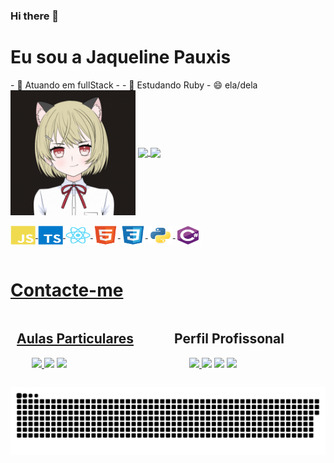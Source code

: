 ### Hi there 👋
<h1> Eu sou a Jaqueline Pauxis </h1>
- 🔭 Atuando em fullStack
- 
- 🌱 Estudando Ruby
- 😄 ela/dela

<div>
<img align="center" width="200" height="200" src="media/gifme.gif">
  <a href="https://github.com/JaquelinePauxis">
  <img height="170em"   align="center" src="https://github-readme-stats.vercel.app/api?username=jaquelinepauxis&show_icons=true&theme=jolly&include_all_commits=true&count_private=true"/>
  <img height="180em"  align="center" src="https://github-readme-stats.vercel.app/api/top-langs/?username=jaquelinepauxis&&layout=compact&hide=shell&theme=jolly"/>
  
</div>
  
  
<div style="display: inline_block">
<div style="display: inline_block"><br>
  <img align="center" alt="Rafa-Js" height="30" width="40" src="https://raw.githubusercontent.com/devicons/devicon/master/icons/javascript/javascript-plain.svg">
  <img align="center" alt="Rafa-Ts" height="30" width="40" src="https://raw.githubusercontent.com/devicons/devicon/master/icons/typescript/typescript-plain.svg">
  <img align="center" alt="Rafa-React" height="30" width="40" src="https://raw.githubusercontent.com/devicons/devicon/master/icons/react/react-original.svg">
  <img align="center" alt="Rafa-HTML" height="30" width="40" src="https://raw.githubusercontent.com/devicons/devicon/master/icons/html5/html5-original.svg">
  <img align="center" alt="Rafa-CSS" height="30" width="40" src="https://raw.githubusercontent.com/devicons/devicon/master/icons/css3/css3-original.svg">
  <img align="center" alt="Rafa-Python" height="30" width="40" src="https://raw.githubusercontent.com/devicons/devicon/master/icons/python/python-original.svg">
  <img align="center" alt="Rafa-Csharp" height="30" width="40" src="https://raw.githubusercontent.com/devicons/devicon/master/icons/csharp/csharp-original.svg">
</div>
<div style="display: inline_block"><br>
</div>
</div>
  

#  Contacte-me

<div style="display: flex; justify-content: space-between;">

  <div style="width: 48%;">
    <h2>Aulas Particulares </h2> 
    <ul>
     <a href="https://www.linkedin.com/in/rafaella-ballerini-45875016a" target="_blank"><img src="https://img.shields.io/badge/-LinkedIn-%230077B5?style=for-the-badge&logo=linkedin&logoColor=white" target="_blank">
  <a href="https://instagram.com/rafaballerini" target="_blank"><img src="https://img.shields.io/badge/-Instagram-%23E4405F?style=for-the-badge&logo=instagram&logoColor=white" target="_blank"></a>
<a href="https://discord.gg/wagxzStdcR" target="_blank"><img src="https://img.shields.io/badge/WhatsApp-25D366?style=for-the-badge&logo=whatsapp&logoColor=white"></a>
    </ul>
  </div>

  <div style="width: 48%;">
    <h2>Perfil Profissonal</h2>
    <ul>
   <a href="https://www.linkedin.com/in/rafaella-ballerini-45875016a" target="_blank"><img src="https://img.shields.io/badge/-LinkedIn-%230077B5?style=for-the-badge&logo=linkedin&logoColor=white" target="_blank">
 <a href="https://instagram.com/rafaballerini" target="_blank"><img src="https://img.shields.io/badge/-Instagram-%23E4405F?style=for-the-badge&logo=instagram&logoColor=white" target="_blank"></a>
 </a>
       <a href="https://discord.gg/wagxzStdcR" target="_blank"><img src="https://img.shields.io/badge/Discord-7289DA?style=for-the-badge&logo=discord&logoColor=white" target="_blank"></a>
   <a href = "mailto:contatorafaballerini@gmail.com"><img src="https://img.shields.io/badge/-Gmail-%23333?style=for-the-badge&logo=gmail&logoColor=white" target="_blank"></a>
    </ul>
  </div>

</div> 
</div>
 


  ![Snake animation](https://github.com/SteffanySympson/SteffanySympson/blob/output/github-contribution-grid-snake.svg) 
    </div>



